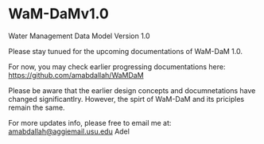 WaM-DaMv1.0
===========

Water Management Data Model Version 1.0

Please stay tunued for the upcoming documentations of WaM-DaM 1.0. 

For now, you may check earlier progressing documentations here:
https://github.com/amabdallah/WaMDaM

Please be aware that the earlier design concepts and documnetations have changed significantlry. However, the spirt of WaM-DaM and its priciples remain the same.

For more updates info, please free to email me at:
amabdallah@aggiemail.usu.edu
Adel
